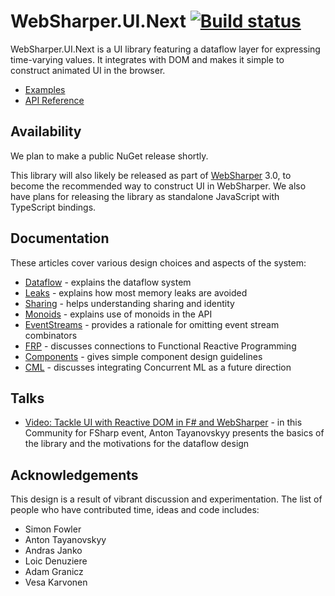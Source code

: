 # WebSharper.UI.Next [![Build status](https://ci.appveyor.com/api/projects/status/scmqf68re8otea8h)](https://ci.appveyor.com/project/Jand42/websharper-ui-next)

WebSharper.UI.Next is a UI library featuring a dataflow layer for expressing
time-varying values. It integrates with DOM and makes it
simple to construct animated UI in the browser.

* [Examples](http://intellifactory.github.io/websharper.ui.next/)
* [API Reference](docs/API.md)

## Availability

We plan to make a public NuGet release shortly.

This library will also likely be released as part of
[WebSharper](http://websharper.com) 3.0, to become the recommended
way to construct UI in WebSharper.  We also have plans for releasing the library
as standalone JavaScript with TypeScript bindings.

## Documentation

These articles cover various design choices and aspects of the system:

* [Dataflow](docs/Dataflow.md) - explains the dataflow system
* [Leaks](docs/Leaks.md) - explains how most memory leaks are avoided
* [Sharing](docs/Sharing.md) - helps understanding sharing and identity
* [Monoids](docs/Monoids.md) - explains use of monoids in the API
* [EventStreams](docs/EventStreams.md) - provides a rationale for omitting event stream combinators
* [FRP](docs/FRP.md) - discusses connections to Functional Reactive Programming
* [Components](docs/Components.md) - gives simple component design guidelines
* [CML](docs/CML.md) - discusses integrating Concurrent ML as a future direction 

## Talks

* [Video: Tackle UI with Reactive DOM in F# and WebSharper](https://www.youtube.com/watch?v=wEkS09s3KBc) - in this Community for FSharp event, Anton Tayanovskyy presents the basics of the library and the motivations for the dataflow design 

## Acknowledgements

This design is a result of vibrant discussion and experimentation.  The list of people who have contributed
time, ideas and code includes:

* Simon Fowler
* Anton Tayanovskyy
* Andras Janko
* Loic Denuziere
* Adam Granicz
* Vesa Karvonen
